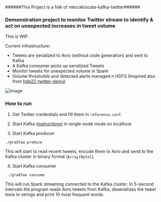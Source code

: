 
######This Project is a folk of mkrcah/scala-kafka-twitter######

### Demonstration project to monitor Twitter stream to identify & act on unexpected increases in tweet volume 

This is WIP.

Current infrastructure:
- Tweets are serialized to Avro (without code generation) and sent to Kafka
- A Kafka consumer picks up serialized Tweets 
- Monitor tweets for unexpected volume in Spark
- Volume thresholds and detected alerts managed n HDFS (Inspired also from [hdp22-twitter-demo](https://github.com/hortonworks-gallery/hdp22-twitter-demo))

![image](https://docs.google.com/drawings/d/1jVxh473mabBTm5tDIDd7dRRDgrNGorXefEp6ZDdyIyc/pub?w=960&h=720)

### How to run

1. Get Twitter credentials and fill them in `reference.conf`.

2. Start Kafka [(instructions)](http://kafka.apache.org/documentation.html#introduction) in single-node mode on localhost

3. Start Kafka producer
```
./gradlew produce 
```
This will start to read recent tweets, encode them to Avro and send to the Kafka cluster in binary format (`Array[Byte]`). 

4. Start Kafka consumer
```
 ./gradlew consume
```
This will run Spark streaming connected to the Kafka cluster. In 5-second intervals 
the program reads Avro tweets from Kafka, deserializes the tweet texts to strings 
and print 10 most frequent words
 